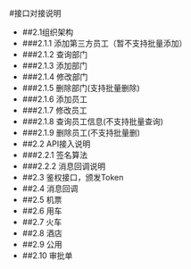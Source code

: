 #接口对接说明

- ##2.1组织架构
- ###2.1.1 添加第三方员工（暂不支持批量添加）
- ###2.1.2 查询部门
- ###2.1.3 添加部门
- ###2.1.4 修改部门
- ###2.1.5 删除部门(支持批量删除)
- ###2.1.6 添加员工
- ###2.1.7 修改员工
- ###2.1.8 查询员工信息(不支持批量查询)
- ###2.1.9 删除员工(不支持批量删)
- ##2.2 API接入说明
- ###2.2.1 签名算法
- ###2.2.2 消息回调说明
- ##2.3 鉴权接口，颁发Token
- ##2.4 消息回调
- ##2.5 机票
- ##2.6 用车
- ##2.7 火车
- ##2.8 酒店
- ##2.9 公用
- ##2.10 审批单